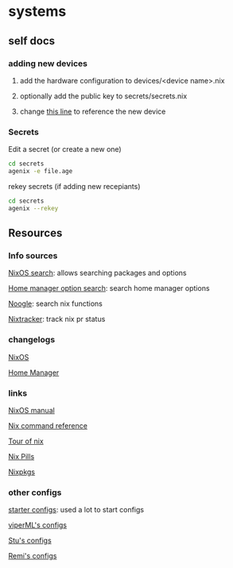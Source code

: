 # systems

## self docs

### adding new devices

1. add the hardware configuration to devices/\<device name>.nix

2. optionally add the public key to secrets/secrets.nix

3. change [this line](https://github.com/StarrFox/systems/blob/1e193a69551e12c8c4939eebec871f6ed0f6ed7e/os/starrnix/default.nix#L16) to reference the new device

### Secrets

Edit a secret (or create a new one)

```bash
cd secrets
agenix -e file.age
```

rekey secrets (if adding new recepiants)

```bash
cd secrets
agenix --rekey
```

## Resources

### Info sources

[NixOS search](https://search.nixos.org/): allows searching packages and options

[Home manager option search](https://mipmip.github.io/home-manager-option-search/): search home manager options

[Noogle](https://noogle.dev/): search nix functions

[Nixtracker](https://nixtracker.org/): track nix pr status

### changelogs

[NixOS](https://nixos.org/manual/nixos/stable/release-notes.html)

[Home Manager](https://nix-community.github.io/home-manager/release-notes.html)

### links

[NixOS manual](https://nixos.org/manual/nixos/stable/)

[Nix command reference](https://nixos.org/manual/nix/stable/command-ref/experimental-commands.html)

[Tour of nix](https://nixcloud.io/tour/?id=1)

[Nix Pills](https://nixos.org/guides/nix-pills/)

[Nixpkgs](https://github.com/NixOS/nixpkgs)

### other configs

[starter configs](https://github.com/Misterio77/nix-starter-configs): used a lot to start configs

[viperML's configs](https://github.com/viperML/dotfiles)

[Stu's configs](https://github.com/Stupremee/nix)

[Remi's configs](https://github.com/remi-gelinas/rosetta/)
